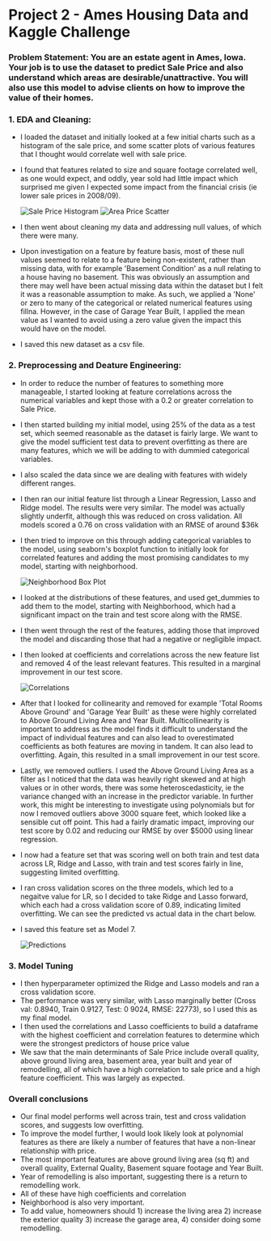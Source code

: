 # Project 2 - Ames Housing Data and Kaggle Challenge

### Problem Statement: You are an estate agent in Ames, Iowa. Your job is to use the dataset to predict Sale Price and also understand which areas are desirable/unattractive. You will also use this model to advise clients on how to improve the value of their homes.




### 1. EDA and Cleaning: 

- I loaded the dataset and initially looked at a few initial charts such as a histogram of the sale price, and some scatter plots of various features that I thought would correlate well with sale price.
- I found that features related to size and square footage correlated well, as one would expect, and oddly, year sold had little impact which surprised me given I expected some impact from the financial crisis (ie lower sale prices in 2008/09).

    ![Sale Price Histogram](sale_price_histogram.png) ![Area Price Scatter](living_area_price.png)


- I then went about cleaning my data and addressing null values, of which there were many.
- Upon investigation on a feature by feature basis, most of these null values seemed to relate to a feature being non-existent, rather than missing data, with for example 'Basement Condition' as a null relating to a house having no basement. This was obviously an assumption and there may well have been actual missing data within the dataset but I felt it was a reasonable assumption to make. As such, we applied a 'None' or zero to many of the categorical or related numerical features using fillna. However, in the case of Garage Year Built, I applied the mean value as I wanted to avoid using a zero value given the impact this would have on the model. 
- I saved this new dataset as a csv file.

### 2. Preprocessing and Deature Engineering: 

- In order to reduce the number of features to something more manageable, I started looking at feature correlations across the numerical variables and kept those with a 0.2 or greater correlation to Sale Price.
- I then started building my initial model, using 25% of the data as a test set, which seemed reasonable as the dataset is fairly large. We want to give the model sufficient test data to prevent overfitting as there are many features, which we will be adding to with dummied categorical variables.
- I also scaled the data since we are dealing with features with widely different ranges.
- I then ran our initial feature list through a Linear Regression, Lasso and Ridge model. The results were very similar. The model was actually slightly underfit, although this was reduced on cross validation. All models scored a 0.76 on cross validation with an RMSE of around $36k
- I then tried to improve on this through adding categorical variables to the model, using seaborn's boxplot function to initially look for correlated features and adding the most promising candidates to my model, starting with neighborhood.

    ![Neighborhood Box Plot](neighborhood.png)

- I looked at the distributions of these features, and used get_dummies to add them to the model, starting with Neighborhood, which had a significant impact on the train and test score along with the RMSE.
- I then went through the rest of the features, adding those that improved the model and discarding those that had a negative or negligible impact.
- I then looked at coefficients and correlations across the new feature list and removed 4 of the least relevant features. This resulted in a marginal improvement in our test score.

    ![Correlations](correlations.png)

- After that I looked for collinearity and removed for example 'Total Rooms Above Ground' and 'Garage Year Built' as these were highly correlated to Above Ground Living Area and Year Built. Multicollinearity is important to address as the model finds it difficult to understand the impact of individual features and can also lead to overestimated coefficients as both features are moving in tandem. It can also lead to overfitting. Again, this resulted in a small improvement in our test score.
- Lastly, we removed outliers. I used the Above Ground Living Area as a filter as I noticed that the data was heavily right skewed and at high values or in other words, there was some heteroscedasticity, ie the variance changed with an increase in the predictor variable. In further work, this might be interesting to investigate using polynomials but for now I removed outliers above 3000 square feet, which looked like a sensible cut off point. This had a fairly dramatic impact, improving our test score by 0.02 and reducing our RMSE by over $5000 using linear regression.
- I now had a feature set that was scoring well on both train and test data across LR, Ridge and Lasso, with train and test scores fairly in line, suggesting limited overfitting.
- I ran cross validation scores on the three models, which led to a negaitve value for LR, so I decided to take Ridge and Lasso forward, which each had a cross validation score of 0.89, indicating limited overfitting. We can see the predicted vs actual data in the chart below.
- I saved this feature set as Model 7.

    ![Predictions](predictions_lasso.png)

### 3. Model Tuning  

- I then hyperparameter optimized the Ridge and Lasso models and ran a cross validation score.
- The performance was very similar, with Lasso marginally better (Cross val: 0.8940, Train 0.9127, Test: 0
9024, RMSE: 22773), so I used this as my final model.
- I then used the correlations and Lasso coefficients to build a dataframe with the highest coefficient and correlation features to determine which were the strongest predictors of house price value
- We saw that the main determinants of Sale Price include overall quality, above ground living area, basement area, year built and year of remodelling, all of which have a high correlation to sale price and a high feature coefficient. This was largely as expected.


### Overall conclusions
- Our final model performs well across train, test and cross validation scores, and suggests low overfitting.
- To improve the model further, I would look likely look at polynomial features as there are likely a number of features that have a non-linear relationship with price.
- The most important features are above ground living area (sq ft) and overall quality, External Quality, Basement square footage and Year Built.
- Year of remodelling is also important, suggesting there is a return to remodelling work.
- All of these have high coefficients and correlation
- Neighborhood is also very important.
- To add value, homeowners should 1) increase the living area 2) increase the exterior quality 3) increase the garage area, 4) consider doing some remodelling.







